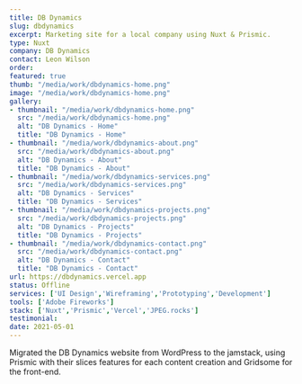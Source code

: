 ```yaml
---
title: DB Dynamics
slug: dbdynamics
excerpt: Marketing site for a local company using Nuxt & Prismic.
type: Nuxt
company: DB Dynamics
contact: Leon Wilson
order: 
featured: true
thumb: "/media/work/dbdynamics-home.png"
image: "/media/work/dbdynamics-home.png"
gallery:
- thumbnail: "/media/work/dbdynamics-home.png"
  src: "/media/work/dbdynamics-home.png"
  alt: "DB Dynamics - Home"
  title: "DB Dynamics - Home"
- thumbnail: "/media/work/dbdynamics-about.png"
  src: "/media/work/dbdynamics-about.png"
  alt: "DB Dynamics - About"
  title: "DB Dynamics - About"
- thumbnail: "/media/work/dbdynamics-services.png"
  src: "/media/work/dbdynamics-services.png"
  alt: "DB Dynamics - Services"
  title: "DB Dynamics - Services"
- thumbnail: "/media/work/dbdynamics-projects.png"
  src: "/media/work/dbdynamics-projects.png"
  alt: "DB Dynamics - Projects"
  title: "DB Dynamics - Projects"
- thumbnail: "/media/work/dbdynamics-contact.png"
  src: "/media/work/dbdynamics-contact.png"
  alt: "DB Dynamics - Contact"
  title: "DB Dynamics - Contact"
url: https://dbdynamics.vercel.app
status: Offline
services: ['UI Design','Wireframing','Prototyping','Development']
tools: ['Adobe Fireworks']
stack: ['Nuxt','Prismic','Vercel','JPEG.rocks']
testimonial: 
date: 2021-05-01
---
```

Migrated the DB Dynamics website from WordPress to the jamstack, using Prismic with their slices features for each content creation and Gridsome for the front-end.